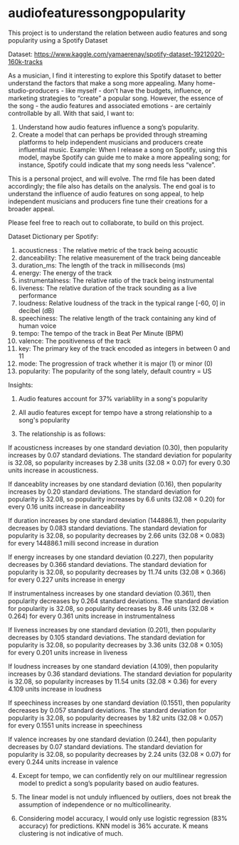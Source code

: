 # audiofeaturessongpopularity
This project is to understand the relation between audio features and song popularity using a Spotify Dataset

Dataset: https://www.kaggle.com/yamaerenay/spotify-dataset-19212020-160k-tracks

As a musician, I find it interesting to explore this Spotify dataset to better understand the factors that make a song more appealing. Many home-studio-producers - like myself - don’t have the budgets, influence, or marketing strategies to “create” a popular song. However, the essence of the song - the audio features and associated emotions - are certainly controllable by all. With that said, I want to:

1. Understand how audio features influence a song’s popularity.
2. Create a model that can perhaps be provided through streaming platforms to help independent musicians and producers create influential music. Example: When I release a song on Spotify, using this model, maybe Spotify can guide me to make a more appealing song; for instance, Spotify could indicate that my song needs less “valence”.

This is a personal project, and will evolve. The rmd file has been dated accordingly; the file also has details on the analysis. The end goal is to understand the influence of audio features on song appeal, to help independent musicians and producers fine tune their creations for a broader appeal.

Please feel free to reach out to collaborate, to build on this project. 

Dataset Dictionary per Spotify: 

1.	acousticness : The relative metric of the track being acoustic
2.	danceability: The relative measurement of the track being danceable
3.	duration_ms: The length of the track in milliseconds (ms)
4.	energy: The energy of the track
5.	instrumentalness: The relative ratio of the track being instrumental
6.	liveness: The relative duration of the track sounding as a live performance
7.	loudness: Relative loudness of the track in the typical range [-60, 0] in decibel (dB)
8.	speechiness: The relative length of the track containing any kind of human voice
9.	tempo: The tempo of the track in Beat Per Minute (BPM)
10.	valence: The positiveness of the track
11.	key: The primary key of the track encoded as integers in between 0 and 11
12.	mode: The progression of track whether it is major (1) or minor (0)
13.	popularity: The popularity of the song lately, default country = US

Insights:

1. Audio features account for 37% variablilty in a song's popularity

2. All audio features except for tempo have a strong relationship to a song's popularity

3. The relationship is as follows: 

If acousticness increases by one standard deviation (0.30), then popularity increases by 0.07 standard deviations. The standard deviation for popularity is 32.08, so popularity increases by 2.38 units (32.08 × 0.07) for every 0.30 units increase in acousticness.

If danceablity increases by one standard deviation (0.16), then popularity increases by 0.20 standard deviations. The standard deviation for popularity is 32.08, so popularity increases by 6.6 units (32.08 × 0.20) for every 0.16 units increase in danceability

If duration increases by one standard deviation (144886.1), then popularity decreases by 0.083 standard deviations. The standard deviation for popularity is 32.08, so popularity decreases by 2.66 units (32.08 × 0.083) for every 144886.1 milli second increase in duration

If energy increases by one standard deviation (0.227), then popularity decreases by 0.366 standard deviations. The standard deviation for popularity is 32.08, so popularity decreases by 11.74 units (32.08 × 0.366) for every 0.227 units increase in energy

If instrumentalness increases by one standard deviation (0.361), then popularity decreases by 0.264 standard deviations. The standard deviation for popularity is 32.08, so popularity decreases by 8.46 units (32.08 × 0.264) for every 0.361 units increase in instrumentalness

If liveness increases by one standard deviation (0.201), then popularity decreases by 0.105 standard deviations. The standard deviation for popularity is 32.08, so popularity decreases by 3.36 units (32.08 × 0.105) for every 0.201 units increase in liveness

If loudness increases by one standard deviation (4.109), then popularity increases by 0.36 standard deviations. The standard deviation for popularity is 32.08, so popularity increases by 11.54 units (32.08 × 0.36) for every 4.109 units increase in loudness

If speechiness increases by one standard deviation (0.1551), then popularity decreases by 0.057 standard deviations. The standard deviation for popularity is 32.08, so popularity decreases by 1.82 units (32.08 × 0.057) for every 0.1551 units increase in speechiness

If valence increases by one standard deviation (0.244), then popularity decreases by 0.07 standard deviations. The standard deviation for popularity is 32.08, so popularity decreases by 2.24 units (32.08 × 0.07) for every 0.244 units increase in valence

4.	Except for tempo, we can confidently rely on our multilinear regression model to predict a song’s popularity based on audio features.

5.	The linear model is not unduly influenced by outliers, does not break the assumption of independence or no multicollinearity.

6.	Considering model accuracy, I would only use logistic regression (83% accuracy) for predictions. KNN model is 36% accurate. K means clustering is not indicative of much. 
